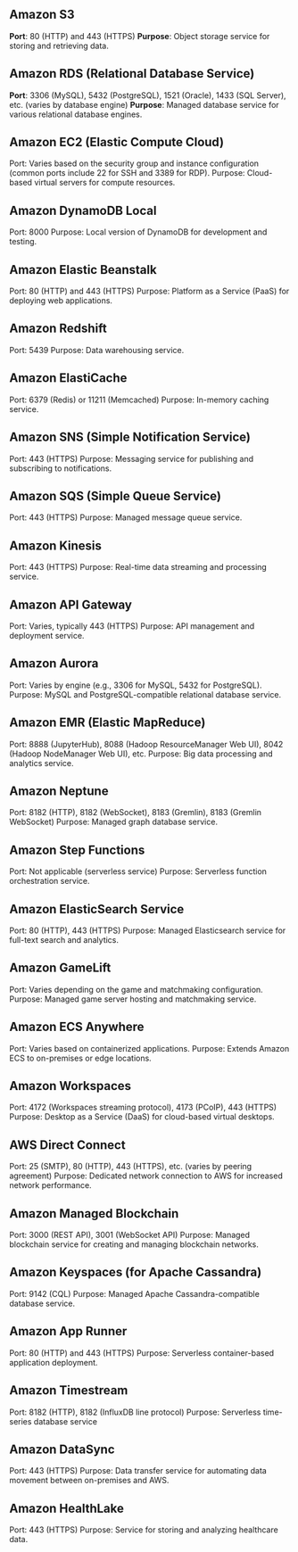 ## Amazon S3

**Port**: 80 (HTTP) and 443 (HTTPS)
**Purpose**: Object storage service for storing and retrieving data.

## Amazon RDS (Relational Database Service)

**Port**: 3306 (MySQL), 5432 (PostgreSQL), 1521 (Oracle), 1433 (SQL Server), etc. (varies by database engine)
**Purpose**: Managed database service for various relational database engines.

## Amazon EC2 (Elastic Compute Cloud)

Port: Varies based on the security group and instance configuration (common ports include 22 for SSH and 3389 for RDP).
Purpose: Cloud-based virtual servers for compute resources.

## Amazon DynamoDB Local

Port: 8000
Purpose: Local version of DynamoDB for development and testing.

## Amazon Elastic Beanstalk

Port: 80 (HTTP) and 443 (HTTPS)
Purpose: Platform as a Service (PaaS) for deploying web applications.

## Amazon Redshift

Port: 5439
Purpose: Data warehousing service.

## Amazon ElastiCache

Port: 6379 (Redis) or 11211 (Memcached)
Purpose: In-memory caching service.

## Amazon SNS (Simple Notification Service)

Port: 443 (HTTPS)
Purpose: Messaging service for publishing and subscribing to notifications.
## Amazon SQS (Simple Queue Service)

Port: 443 (HTTPS)
Purpose: Managed message queue service.
## Amazon Kinesis

Port: 443 (HTTPS)
Purpose: Real-time data streaming and processing service.

## Amazon API Gateway

Port: Varies, typically 443 (HTTPS)
Purpose: API management and deployment service.

## Amazon Aurora

Port: Varies by engine (e.g., 3306 for MySQL, 5432 for PostgreSQL).
Purpose: MySQL and PostgreSQL-compatible relational database service.

## Amazon EMR (Elastic MapReduce)

Port: 8888 (JupyterHub), 8088 (Hadoop ResourceManager Web UI), 8042 (Hadoop NodeManager Web UI), etc.
Purpose: Big data processing and analytics service.

## Amazon Neptune

Port: 8182 (HTTP), 8182 (WebSocket), 8183 (Gremlin), 8183 (Gremlin WebSocket)
Purpose: Managed graph database service.

## Amazon Step Functions

Port: Not applicable (serverless service)
Purpose: Serverless function orchestration service.

## Amazon ElasticSearch Service

Port: 80 (HTTP), 443 (HTTPS)
Purpose: Managed Elasticsearch service for full-text search and analytics.

## Amazon GameLift

Port: Varies depending on the game and matchmaking configuration.
Purpose: Managed game server hosting and matchmaking service.

## Amazon ECS Anywhere

Port: Varies based on containerized applications.
Purpose: Extends Amazon ECS to on-premises or edge locations.

## Amazon Workspaces

Port: 4172 (Workspaces streaming protocol), 4173 (PCoIP), 443 (HTTPS)
Purpose: Desktop as a Service (DaaS) for cloud-based virtual desktops.

## AWS Direct Connect

Port: 25 (SMTP), 80 (HTTP), 443 (HTTPS), etc. (varies by peering agreement)
Purpose: Dedicated network connection to AWS for increased network performance.

## Amazon Managed Blockchain

Port: 3000 (REST API), 3001 (WebSocket API)
Purpose: Managed blockchain service for creating and managing blockchain networks.

## Amazon Keyspaces (for Apache Cassandra)

Port: 9142 (CQL)
Purpose: Managed Apache Cassandra-compatible database service.

## Amazon App Runner

Port: 80 (HTTP) and 443 (HTTPS)
Purpose: Serverless container-based application deployment.

## Amazon Timestream

Port: 8182 (HTTP), 8182 (InfluxDB line protocol)
Purpose: Serverless time-series database service

## Amazon DataSync

Port: 443 (HTTPS)
Purpose: Data transfer service for automating data movement between on-premises and AWS.

## Amazon HealthLake

Port: 443 (HTTPS)
Purpose: Service for storing and analyzing healthcare data.
